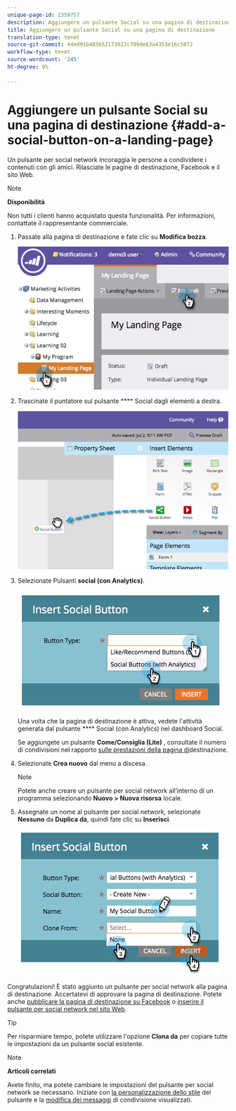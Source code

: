 ```yaml
---
unique-page-id: 2359757
description: Aggiungere un pulsante Social su una pagina di destinazione - Documenti Marketo - Documentazione prodotto
title: Aggiungere un pulsante Social su una pagina di destinazione
translation-type: tm+mt
source-git-commit: 44ed91b485b52173922c709de63a4353e16c5072
workflow-type: tm+mt
source-wordcount: '245'
ht-degree: 0%

---
```



# Aggiungere un pulsante Social su una pagina di destinazione {#add-a-social-button-on-a-landing-page}

Un pulsante per social network incoraggia le persone a condividere i contenuti con gli amici. Rilasciate le pagine di destinazione, Facebook e il sito Web.

>[!NOTE]
>
>**Disponibilità**
>
>Non tutti i clienti hanno acquistato questa funzionalità. Per informazioni, contattate il rappresentante commerciale.

1. Passate alla pagina di destinazione e fate clic su **Modifica bozza**.

   ![](assets/landingpageeditdraft.jpg)

1. Trascinate il puntatore sul pulsante **** Social dagli elementi a destra.

   ![](assets/image2014-9-17-10-3a35-3a6.png)

1. Selezionate Pulsanti **social (con Analytics)**.

   ![](assets/image2014-9-17-10-3a35-3a13.png)

   Una volta che la pagina di destinazione è attiva, vedete l&#39;attività generata dal pulsante **** Social (con Analytics) nel dashboard [](view-social-performance.md)Social.

   Se aggiungete un pulsante **Come/Consiglia (Lite)** , consultate il numero di condivisioni nel rapporto [sulle prestazioni della pagina di](../../../../product-docs/demand-generation/landing-pages/understanding-landing-pages/landing-page-performance-report.md)destinazione.

1. Selezionate **Crea nuovo** dal menu a discesa.

   >[!NOTE]
   >
   >Potete anche creare un pulsante per social network all’interno di un programma selezionando **Nuovo > Nuova risorsa** locale.

1. Assegnate un nome al pulsante per social network, selezionate **Nessuno** da **Duplica** **da**, quindi fate clic su **Inserisci**.

   ![](assets/image2014-9-17-10-3a35-3a26.png)

Congratulazioni! È stato aggiunto un pulsante per social network alla pagina di destinazione. Accertatevi di approvare la pagina di destinazione. Potete anche [pubblicare la pagina di destinazione su Facebook](../../../../product-docs/demand-generation/facebook/publish-landing-pages-to-facebook.md) o [inserire il pulsante per social network nel sito Web](deploy-social-on-your-website.md).

>[!TIP]
>
>Per risparmiare tempo, potete utilizzare l&#39;opzione **Clona da** per copiare tutte le impostazioni da un pulsante social esistente.

>[!NOTE]
>
>**Articoli correlati**
>
>Avete finito, ma potete cambiare le impostazioni del pulsante per social network se necessario. Iniziate con [la personalizzazione dello stile](../../../../product-docs/demand-generation/social/configuring-social-actions/customize-social-app-button.md) del pulsante e la [modifica dei messaggi](../../../../product-docs/demand-generation/social/configuring-social-actions/configure-social-sign-up-share-flow.md) di condivisione visualizzati.

